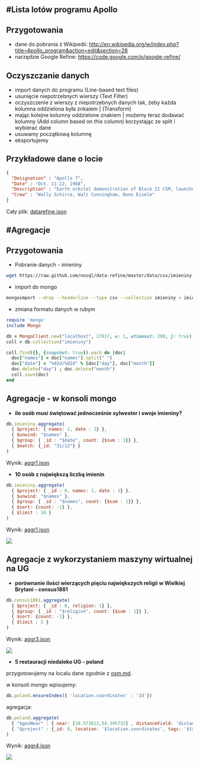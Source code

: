 #Lista lotów programu Apollo
--------------------------------

## Przygotowania
* dane do pobrania z Wikipedii: http://en.wikipedia.org/w/index.php?title=Apollo_program&action=edit&section=28
* narzędzie Google Refine: https://code.google.com/p/google-refine/

## Oczyszczanie danych
* import danych do programu (Line-based text files)
* usunięcie niepotrzebnych wierszy (Text Filter)
* oczyszczenie z wierszy z niepotrzebnych danych tak, żeby każda kolumna oddzielona była znkaiem | (Transform)
* mając kolejne kolumny oddzielone znakiem | możemy teraz dodawać kolumny (Add column based on this column) korzystając ze split i wybierać dane
* usuwamy początkową kolumnę
* eksportujemy

## Przykładowe dane o locie

```json
{
  "Designation" : "Apollo 7",
  "Date" : "Oct. 11-22, 1968",
  "Description" : "Earth orbital demonstration of Block II CSM, launched on Saturn IB. First live television publicly broadcast from a manned mission",
  "Crew" : "Wally Schirra, Walt Cunningham, Donn Eisele"
}
```
Cały plik: [datarefine.json](/data/json/jmartin/datarefine.json)

#Agregacje
--------------------------------

## Przygotowania
* Pobranie danych - imieniny

```sh
wget https://raw.github.com/nosql/data-refine/master/data/csv/imieniny.csv
```

* import do mongo

```sh
mongoimport --drop --headerline --type csv --collection imieniny < imieniny.csv
```

* zmiana formatu danych w rubym

```ruby
require 'mongo'
include Mongo

db = MongoClient.new("localhost", 27017, w: 1, wtimeout: 200, j: true).db("test")
coll = db.collection("imieniny")

coll.find({}, {snapshot: true}).each do |doc|
  doc["names"] = doc["names"].split(" ")
  doc["date"] = "%02d/%02d" % [doc["day"], doc["month"]]
  doc.delete("day") ; doc.delete("month")
  coll.save(doc)
end
```

## Agregacje - w konsoli mongo

* **ile osób musi świętować jednocześnie sylwester i swoje imieniny?**

```js
db.imieniny.aggregate(
  { $project: { names: 1, date : 2} },
  { $unwind: "$names" },
  { $group: { _id : "$date", count: {$sum : 1}} },
  { $match: {_id: "31/12"} }
)
```

Wynik: [aggr1.json](/data/json/jmartin/aggr1.json)

* **10 osób z największą liczbą imienin**

```js
db.imieniny.aggregate(
  { $project: { _id : 0, names: 1, date : 1} },
  { $unwind: "$names" },
  { $group: { _id : "$names", count: {$sum : 1}} },
  { $sort: {count: -1} },
  { $limit : 10 }
)
```

Wynik: [aggr1.json](/data/json/jmartin/aggr2.json)

![](http://chart.apis.google.com/chart?chs=600x350&chg=4,10,1,4&cht=bhg&chd=t:84,64,36,36,32,32,28,28,28,28&chxt=x,y&chxl=1:|Juliana|Izydora|Teodora|Pawla|Leona|Feliksa|Grzegorza|Piotra|Marii|Jana&chxr=0,0,25)

## Agregacje z wykorzystaniem maszyny wirtualnej na UG

* **porównanie ilości wierzących pięciu największych religii w Wielkiej Brytani - census1881**

```js
db.census1881.aggregate(
  { $project: { _id : 0, religion: 1} },
  { $group: { _id : "$religion", count: {$sum : 1}} },
  { $sort: {count: -1} },
  { $limit : 5 }
)
```

Wynik: [aggr3.json](/data/json/jmartin/aggr3.json)

![](http://chart.apis.google.com/chart?chs=450x200&cht=p&chd=t:45.7,17.6,16.2,13.6,6.9&chdl=catholic|methodist|presbyterian|the%20church%20of%20england|baptist&chl=45.7%|17.6%|16.2%|13.6%|6.9%)

* **5 restauracji niedaleko UG - poland**

przygotowujemy na localu dane zgodnie z [osm.md](/docs/osm.md).

w konsoli mongo wpisujemy:

```js
db.poland.ensureIndex({ 'location.coordinates' : '2d'})
```

agregacja:

```js
db.poland.aggregate(
  { "$geoNear" : { near: [18.573622,54.395732] , distanceField: 'distance', limit: 5, query : { 'tags.amenity' : "restaurant" } }},
  { "$project" : {_id: 0, location: '$location.coordinates', tags: '$tags', distance: '$distance'}}
)
```

Wynik: [aggr4.json](/data/json/jmartin/aggr4.json)

![](http://maps.googleapis.com/maps/api/staticmap?center=54.395732,18.573622&zoom=12&size=400x400&maptype=roadmap&sensor=false&format=png&markers=color:red%7Clabel:1%7C54.4030471,18.5716565&markers=color:red%7Clabel:2%7C54.3808497,18.6070039&markers=color:red%7Clabel:3%7C54.3594773,18.5789614&markers=color:red%7Clabel:4%7C54.3779611,18.6064784&markers=color:red%7Clabel:5%7C54.3775886,18.6069796&markers=color:blue%7Clabel:S%7C54.395732,18.573622)

